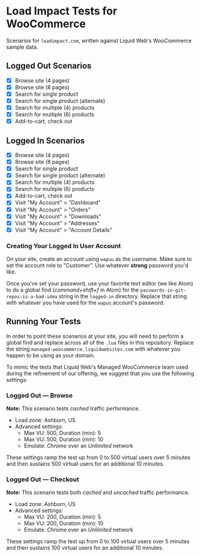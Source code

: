 # Load Impact Tests for WooCommerce

Scenarios for `loadimpact.com`, written against Liquid Web's WooCommerce sample data.

## Logged Out Scenarios

- [x] Browse site (4 pages)
- [x] Browse site (8 pages)
- [x] Search for single product
- [x] Search for single product (alternate)
- [x] Search for multiple (4) products
- [x] Search for multiple (6) products
- [x] Add-to-cart, check out

## Logged In Scenarios

- [x] Browse site (4 pages)
- [x] Browse site (8 pages)
- [x] Search for single product
- [x] Search for single product (alternate)
- [x] Search for multiple (4) products
- [x] Search for multiple (6) products
- [x] Add-to-cart, check out
- [x] Visit "My Account" > "Dashboard"
- [x] Visit "My Account" > "Orders"
- [x] Visit "My Account" > "Downloads"
- [x] Visit "My Account" > "Addresses"
- [x] Visit "My Account" > "Account Details"

### Creating Your Logged In User Account

On your site, create an account using `wapuu` as the username. Make sure to set the account role to "Customer". Use whatever **strong** password you'd like.

Once you've set your password, use your favorite text editor (we like Atom) to do a global find (*command+shift+f* in Atom) for the `passwords-in-git-repos-is-a-bad-idea` string in the `logged-in` directory. Replace that string with whatever you have used for the `wapuu` account's password.

## Running Your Tests

In order to point these scenarios at your site, you will need to perform a global find and replace across all of the `.lua` files in this repository. Replace the string `managed-woocommerce.liquidwebsites.com` with whatever you happen to be using as your domain.

To mimic the tests that Liquid Web's Managed WooCommerce team used during the refinement of our offering, we suggest that you use the following settings:

### Logged Out — Browse

**Note:** This scenario tests *cached* traffic performance.

* Load zone: Ashburn, US
* Advanced settings:
  * Max VU: 500, Duration (min): 5
  * Max VU: 500, Duration (min): 10
  * Emulate: *Chrome* over an *Unlimited* network

These settings ramp the test up from 0 to 500 virtual users over 5 minutes and then sustains 500 virtual users for an additional 10 minutes.

### Logged Out — Checkout

**Note:** This scenario tests both *cached* and *uncached* traffic performance.

* Load zone: Ashburn, US
* Advanced settings:
  * Max VU: 200, Duration (min): 5
  * Max VU: 200, Duration (min): 10
  * Emulate: *Chrome* over an *Unlimited* network

These settings ramp the test up from 0 to 100 virtual users over 5 minutes and then sustains 100 virtual users for an additional 10 minutes.
